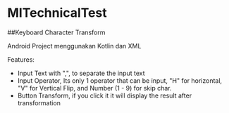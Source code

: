 ﻿# MITechnicalTest

##Keyboard Character Transform

Android Project menggunakan Kotlin dan XML

Features:
- Input Text with ",", to separate the input text
- Input Operator, Its only 1 operator that can be input, "H" for horizontal, "V" for Vertical Flip, and Number (1 - 9) for skip char. 
- Button Transform, if you click it it will display the result after transformation


